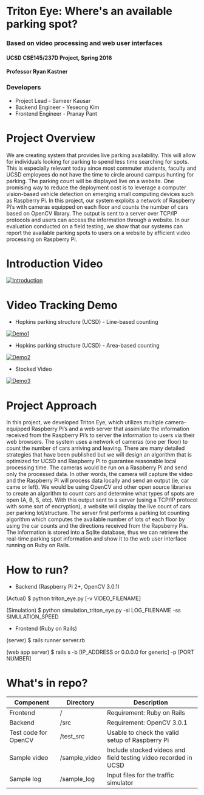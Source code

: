 Triton Eye: Where's an available parking spot?
==============================================
### Based on video processing and web user interfaces
#### UCSD CSE145/237D Project, Spring 2016
#### Professor Ryan Kastner

### Developers
* Project Lead  - Sameer Kausar
* Backend Engineer - Yeseong Kim
* Frontend Engineer - Pranay Pant

Project Overview
================
We are creating system that provides live parking availability. This will allow for individuals looking for parking to spend less time searching for spots. This is especially relevant today since most commuter students, faculty and UCSD employees do not have the time to circle around campus hunting for parking. The parking count will be displayed live on a website. One promising way to reduce the deployment cost is to leverage a computer vision-based vehicle detection on emerging small computing devices such as Raspberry Pi. In this project, our system exploits a network of Raspberry Pi’s with cameras equipped on each floor and counts the number of cars based on OpenCV library. The output is sent to a server over TCP/IP protocols and users can access the information through a website. In our evaluation conducted on a field testing, we show that our systems can report the available parking spots to users on a website by efficient video processing on Raspberry Pi.

Introduction Video
==================

[![Introduction](http://img.youtube.com/vi/lXNUYxQ7uBQ/0.jpg)](https://www.youtube.com/watch?v=lXNUYxQ7uBQ)

Video Tracking Demo
===================
* Hopkins parking structure (UCSD) - Line-based counting

[![Demo1](http://img.youtube.com/vi/LINH5eP4T3M/0.jpg)](https://www.youtube.com/watch?v=LINH5eP4T3M)

* Hopkins parking structure (UCSD) - Area-based counting

[![Demo2](http://img.youtube.com/vi/K-KsFMKGvdQ/0.jpg)](https://www.youtube.com/watch?v=K-KsFMKGvdQ)

* Stocked Video

[![Demo3](http://img.youtube.com/vi/7UajWzdm_yg/0.jpg)](https://www.youtube.com/watch?v=7UajWzdm_yg)


Project Approach
================
In this project, we developed Triton Eye, which utilizes multiple camera-equipped Raspberry Pi’s and a web server that assimilate the information received from the Raspberry Pi’s to server the information to users via their web browsers. The system uses a network of cameras (one per floor) to count the number of cars arriving and leaving. There are many detailed strategies that have been published but we will design an algorithm that is optimized for UCSD and Raspberry Pi to guarantee reasonable local processing time. The cameras would be run on a Raspberry Pi and send only the processed data. In other words, the camera will capture the video and the Raspberry Pi will process data locally and send an output (ie, car came or left). We would be using OpenCV and other open source libraries to create an algorithm to count cars and determine what types of spots are open (A, B, S, etc). With this output sent to a server (using a TCP/IP protocol with some sort of encryption), a website will display the live count of cars per parking lot/structure. The server first performs a parking lot counting algorithm which computes the available number of lots of each floor by using the car counts and the directions received from the Rapsberry Pis. The information is stored into a Sqlite database, thus we can retrieve the real-time parking spot information and show it to the web user interface running on Ruby on Rails.


How to run?
===========
* Backend (Raspberry Pi 2+, OpenCV 3.0.1)

(Actual)      $ python triton_eye.py [-v VIDEO_FILENAME]

(Simulation)  $ python simulation_triton_eye.py -sl LOG_FILENAME -ss SIMULATION_SPEED

* Frontend (Ruby on Rails)

(server)          $ rails runner server.rb

(web app server)  $ rails s -b [IP_ADDRESS or 0.0.0.0 for generic] -p [PORT NUMBER]

What's in repo?
===============

| Component        | Directory           | Description  |
| ---------------- |-------------------| ------------|
| Frontend      | / | Requirement: Ruby on Rails |
| Backend      | /src      |   Requirement: OpenCV 3.0.1 |
| Test code for OpenCV | /test_src      |    Usable to check the valid setup of Raspberry Pi |
| Sample video | /sample_video | Include stocked videos and field testing video recorded in UCSD |
| Sample log | /sample_log | Input files for the traffic simulator |
